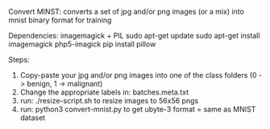 Convert MINST: converts a set of jpg and/or png images (or a mix) into mnist binary format for training 

Dependencies: imagemagick + PIL
sudo apt-get update
sudo apt-get install imagemagick php5-imagick
pip install pillow

Steps:
1. Copy-paste your jpg and/or png images into one of the class folders (0 -> benign, 1 -> malignant)
2. Change the appropriate labels in: batches.meta.txt
3. run: ./resize-script.sh to resize images to 56x56 pngs
4. run: python3 convert-mnist.py to get ubyte-3 format = same as MNIST dataset





